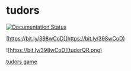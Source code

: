 # tudors

[![Documentation Status](https://readthedocs.org/projects/beaus-tudor-project/badge/?version=latest)](https://beaus-tudor-project.readthedocs.io/en/latest/?badge=latest)

[https://bit.ly/398wCoD](https://bit.ly/398wCoD)

![https://bit.ly/398wCoD](tudorQR.png)
      
[tudors game](http:www2.geog.ucl.ac.uk/~plewis/tudors/beau.html)

